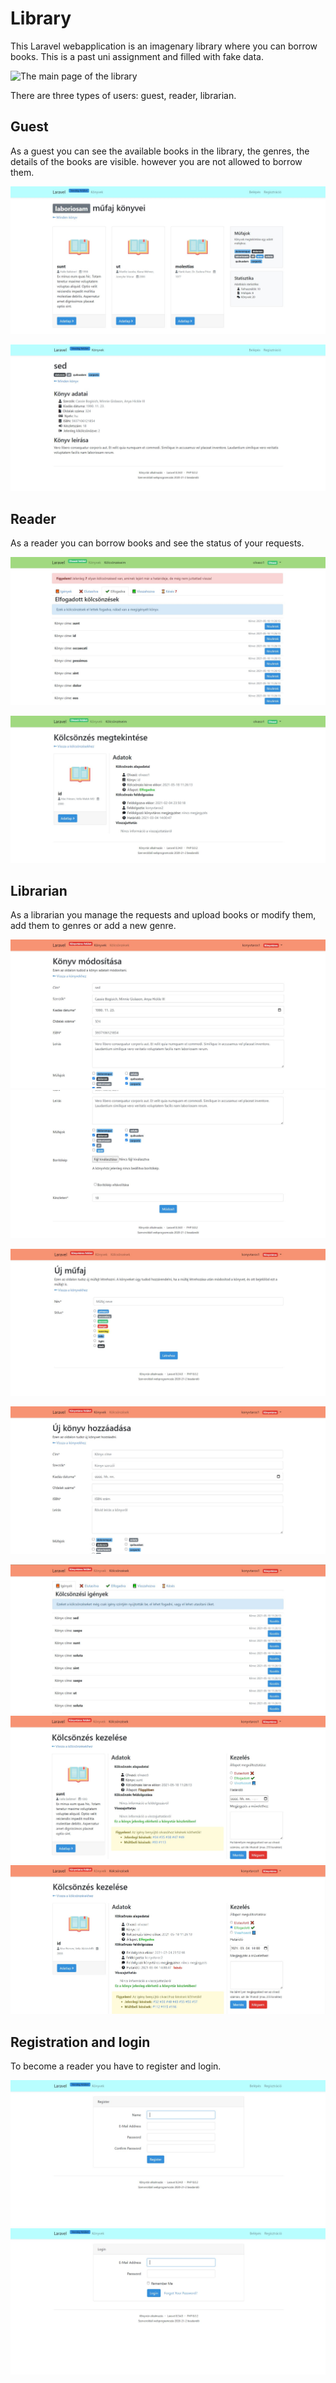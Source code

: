 # Library

This Laravel webapplication is an imagenary library where you can borrow books.
This is a past uni assignment and filled with fake data. 

![The main page of the library](https://raw.github.com/CsZsani/laravel_library/main/resources/Képkivágás.JPG)

There are three types of users: guest, reader, librarian.

## Guest

As a guest you can see the available books in the library, the genres, the details of the books are visible. however you are not allowed to borrow them. 

![Books of a genre](resources/Képkivágás2.jpg)

![Details of a book](resources/Képkivágás3.jpg)

## Reader

As a reader you can borrow books and see the status of your requests. 

![Status of requests](resources/Képkivágás6.jpg)

![Status of a request](resources/Képkivágás7.jpg)

## Librarian

As a librarian you manage the requests and upload books or modify them, add them to genres or add a new genre.

![Modify the details of the book](resources/Képkivágás12.jpg)
![Modify the details of the book](resources/Képkivágás13.jpg)

![Add a new genre](resources/Képkivágás14.jpg)

![Add a new book](resources/Képkivágás15.jpg)

![Manage a request](resources/Képkivágás16.jpg)
![Manage a request](resources/Képkivágás17.jpg)
![Manage a request](resources/Képkivágás18.jpg)

## Registration and login

To become a reader you have to register and login.

![Registration](resources/Képkivágás10.jpg)
![Login](resources/Képkivágás4.jpg)
